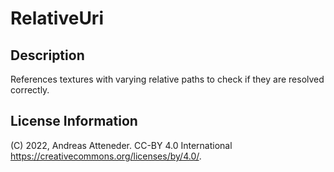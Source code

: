 # RelativeUri

## Description

References textures with varying relative paths to check if they are resolved correctly.

## License Information

(C) 2022, Andreas Atteneder. CC-BY 4.0 International https://creativecommons.org/licenses/by/4.0/. 
